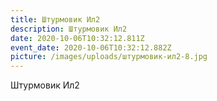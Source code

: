 ```yaml
---
title: Штурмовик Ил2
description: Штурмовик Ил2
date: 2020-10-06T10:32:12.811Z
event_date: 2020-10-06T10:32:12.882Z
picture: /images/uploads/штурмовик-ил2-8.jpg
---
```

Штурмовик Ил2